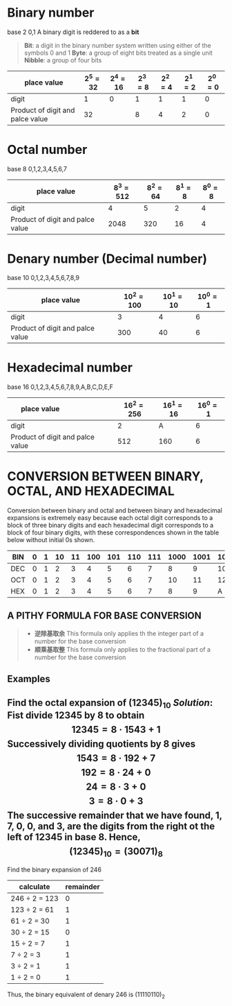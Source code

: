 # Binary number
base 2
0,1
A binary digit is reddered to as a **bit**
> **Bit**: a digit in the binary number system written using either of the symbols 0 and 1
> **Byte**: a group of eight bits treated as a single unit
> **Nibble**: a group of four bits

| place value                      | $2^5=32$ | $2^4=16$ | $2^3=8$ | $2^2=4$ | $2^1=2$ | $2^0=0$ |
|----------------------------------|----------|----------|---------|---------|---------|---------|
| digit                            | 1        | 0        | 1       | 1       | 1       | 0       |
| Product of digit and palce value | 32       |          | 8       | 4       | 2       | 0       |


# Octal number
base 8
0,1,2,3,4,5,6,7

| place value                      | $8^3=512$ | $8^2=64$ | $8^1=8$ | $8^0=8$ |
| -------------------------------- | --------- | -------- | ------- | ------- |
| digit                            | 4         | 5        | 2       | 4       |
| Product of digit and palce value | 2048      | 320      | 16      | 4       |


# Denary number (Decimal number)
base 10
0,1,2,3,4,5,6,7,8,9

| place value                      | $10^2=100$ | $10^1=10$ | $10^0=1$ |
|----------------------------------|------------|-----------|----------|
| digit                            | 3          | 4         | 6        |
| Product of digit and palce value | 300        | 40        | 6        |


# Hexadecimal number
base 16
0,1,2,3,4,5,6,7,8,9,A,B,C,D,E,F

| place value                      | $16^2=256$ | $16^1=16$ | $16^0=1$ |
|----------------------------------|------------|-----------|----------|
| digit                            | 2          | A         | 6        |
| Product of digit and palce value | 512        | 160       | 6        |

# CONVERSION BETWEEN BINARY, OCTAL, AND HEXADECIMAL
Conversion between binary and octal and between binary and hexadecimal expansions is extremely easy because each octal digit corresponds to a block of three binary digits and each hexadecimal digit corresponds to a block of four binary digits, with these correspondences shown in the table below without initial 0s shown.

| BIN | 0 | 1 | 10 | 11 | 100 | 101 | 110 | 111 | 1000 | 1001 | 1010 | 1011 | 1100 | 1101 | 1110 | 1111 |
|-----|---|---|----|----|-----|-----|-----|-----|------|------|------|------|------|------|------|------|
| DEC | 0 | 1 | 2  | 3  | 4   | 5   | 6   | 7   | 8    | 9    | 10   | 11   | 12   | 13   | 14   | 15   |
| OCT | 0 | 1 | 2  | 3  | 4   | 5   | 6   | 7   | 10   | 11   | 12   | 13   | 14   | 15   | 16   | 17   |
| HEX | 0 | 1 | 2  | 3  | 4   | 5   | 6   | 7   | 8    | 9    | A    | B    | C    | D    | E    | F    |

## A PITHY FORMULA FOR BASE CONVERSION
> -    **逆除基取余**
> This formula only applies th the integer part of a number for the base conversion
> -    **顺乘基取整**
> This formula only applies to the fractional part of a number for the base conversion

## Examples
Find the octal expansion of $(12345)_{10}$
**_Solution_**: Fist divide 12345 by 8 to obtain
$$12345 = 8 · 1543 + 1$$
Successively dividing quotients by 8 gives  
$$1543 = 8 · 192 + 7$$
$$192 = 8 · 24 + 0$$
$$24 = 8 · 3 + 0$$
$$3 = 8 · 0 + 3$$
The successive remainder that we have found, 1, 7, 0, 0, and 3, are the digits from the right ot the left of 12345 in base 8. Hence,  
$$(12345)_{10}=(30071)_{8}$$
---
Find the binary expansion of 246

| calculate     | remainder |
|---------------|-----------|
| 246 ÷ 2 = 123 | 0         |
| 123 ÷ 2 = 61  | 1         |
| 61 ÷ 2 = 30   | 1         |
| 30 ÷ 2 = 15   | 0         |
| 15 ÷ 2 = 7    | 1         |
| 7 ÷ 2 = 3     | 1         |
| 3 ÷ 2 = 1     | 1         |
| 1 ÷ 2 = 0     | 1         |
Thus, the binary equivalent of denary 246 is $(11110110)_2$